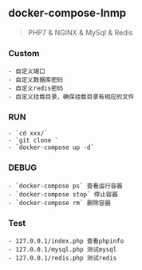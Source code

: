 ## docker-compose-lnmp
> PHP7 & NGINX & MySql & Redis

### Custom
    
    - 自定义端口
    - 自定义数据库密码
    - 自定义redis密码
    - 自定义挂载目录，确保挂载目录有相应的文件
    
### RUN
        
    - `cd xxx/`
    - `git clone `
    - `docker-compose up -d`
    
### DEBUG

    - `docker-compose ps` 查看运行容器
    - `docker-compose stop` 停止容器
    - `docker-compose rm` 删除容器

### Test

    - 127.0.0.1/index.php 查看phpinfo
    - 127.0.0.1/mysql.php 测试mysql
    - 127.0.0.1/redis.php 测试redis

